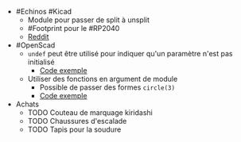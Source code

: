 - #Echinos #Kicad
	- Module pour passer de split à unsplit
	- #Footprint pour le #RP2040
	- [Reddit](https://www.reddit.com/r/ErgoMechKeyboards/comments/12pedoq/designed_an_adapter_to_get_the_monoblock_look_on/)
- #OpenScad
	- `undef` peut être utilisé pour indiquer qu'un paramètre n'est pas initialisé
		- [Code exemple](https://github.com/openscad/scad-utils/blob/master/transformations.scad)
	- Utiliser des fonctions en argument de module
		- Possible de passer des formes `circle(3)`
		- [Code exemple](https://github.com/openscad/list-comprehension-demos/blob/master/sweep-drop.scad)
- Achats
	- TODO Couteau de marquage kiridashi
	- TODO Chaussures d'escalade
	- TODO Tapis pour la soudure